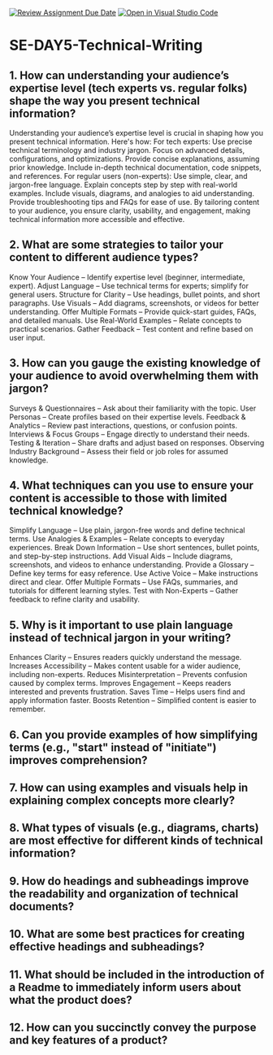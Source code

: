 [![Review Assignment Due Date](https://classroom.github.com/assets/deadline-readme-button-22041afd0340ce965d47ae6ef1cefeee28c7c493a6346c4f15d667ab976d596c.svg)](https://classroom.github.com/a/zsAR-pyY)
[![Open in Visual Studio Code](https://classroom.github.com/assets/open-in-vscode-2e0aaae1b6195c2367325f4f02e2d04e9abb55f0b24a779b69b11b9e10269abc.svg)](https://classroom.github.com/online_ide?assignment_repo_id=18514009&assignment_repo_type=AssignmentRepo)
# SE-DAY5-Technical-Writing
## 1. How can understanding your audience’s expertise level (tech experts vs. regular folks) shape the way you present technical information?
Understanding your audience’s expertise level is crucial in shaping how you present technical information. Here's how:
For tech experts:
 Use precise technical terminology and industry jargon.
 Focus on advanced details, configurations, and optimizations.
 Provide concise explanations, assuming prior knowledge.
 Include in-depth technical documentation, code snippets, and references.
For regular users (non-experts):
 Use simple, clear, and jargon-free language.
 Explain concepts step by step with real-world examples.
 Include visuals, diagrams, and analogies to aid understanding.
 Provide troubleshooting tips and FAQs for ease of use.
 By tailoring content to your audience, you ensure clarity, usability, and engagement, making technical information more accessible and effective.


## 2. What are some strategies to tailor your content to different audience types?
Know Your Audience – Identify expertise level (beginner, intermediate, expert).
Adjust Language – Use technical terms for experts; simplify for general users.
Structure for Clarity – Use headings, bullet points, and short paragraphs.
Use Visuals – Add diagrams, screenshots, or videos for better understanding.
Offer Multiple Formats – Provide quick-start guides, FAQs, and detailed manuals.
Use Real-World Examples – Relate concepts to practical scenarios.
Gather Feedback – Test content and refine based on user input.

## 3. How can you gauge the existing knowledge of your audience to avoid overwhelming them with jargon?
Surveys & Questionnaires – Ask about their familiarity with the topic.
User Personas – Create profiles based on their expertise levels.
Feedback & Analytics – Review past interactions, questions, or confusion points.
Interviews & Focus Groups – Engage directly to understand their needs.
Testing & Iteration – Share drafts and adjust based on responses.
Observing Industry Background – Assess their field or job roles for assumed knowledge.

## 4. What techniques can you use to ensure your content is accessible to those with limited technical knowledge?
Simplify Language – Use plain, jargon-free words and define technical terms.
Use Analogies & Examples – Relate concepts to everyday experiences.
Break Down Information – Use short sentences, bullet points, and step-by-step instructions.
Add Visual Aids – Include diagrams, screenshots, and videos to enhance understanding.
Provide a Glossary – Define key terms for easy reference.
Use Active Voice – Make instructions direct and clear.
Offer Multiple Formats – Use FAQs, summaries, and tutorials for different learning styles.
Test with Non-Experts – Gather feedback to refine clarity and usability.

## 5. Why is it important to use plain language instead of technical jargon in your writing?
Enhances Clarity – Ensures readers quickly understand the message.
Increases Accessibility – Makes content usable for a wider audience, including non-experts.
Reduces Misinterpretation – Prevents confusion caused by complex terms.
Improves Engagement – Keeps readers interested and prevents frustration.
Saves Time – Helps users find and apply information faster.
Boosts Retention – Simplified content is easier to remember.

## 6. Can you provide examples of how simplifying terms (e.g., "start" instead of "initiate") improves comprehension?
## 7. How can using examples and visuals help in explaining complex concepts more clearly?
## 8. What types of visuals (e.g., diagrams, charts) are most effective for different kinds of technical information?
## 9. How do headings and subheadings improve the readability and organization of technical documents?
## 10. What are some best practices for creating effective headings and subheadings?
## 11. What should be included in the introduction of a Readme to immediately inform users about what the product does?
## 12. How can you succinctly convey the purpose and key features of a product?
